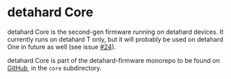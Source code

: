 # detahard Core

detahard Core is the second-gen firmware running on detahard devices. It currently runs on detahard T only, but it will probably be used on detahard One in future as well (see issue [#24](https://github.com/detahard/detahard-firmware/issues/24)).

detahard Core is part of the detahard-firmware monorepo to be found on [GitHub](https://github.com/detahard/detahard-firmware), in the `core` subdirectory.
